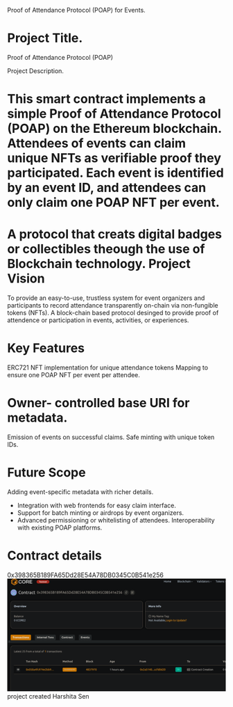 Proof of Attendance Protocol (POAP) for Events.

# Project Title.
 Proof of Attendance Protocol (POAP)

 Project  Description. 
# This smart contract implements a simple Proof of Attendance Protocol (POAP) on the Ethereum blockchain. Attendees of events can claim unique NFTs as verifiable proof they participated. Each event is identified by an event ID, and attendees can only claim one POAP NFT per event.
 # A protocol that creats digital badges or collectibles theough the use of Blockchain technology.        Project Vision 
 To provide an easy-to-use, trustless system for event   organizers and participants to record attendance transparently on-chain via non-fungible tokens (NFTs).
 A block-chain based protocol desinged to provide proof of attendence or participation in events, activities, or experiences. 

# Key Features

 ERC721 NFT implementation for unique attendance tokens
Mapping to ensure one POAP NFT per event per attendee.
# Owner- controlled base URI for metadata.
 Emission of events on successful claims.
 Safe minting with unique token IDs.

 # Future Scope
  Adding  event-specific metadata with richer details.
 - Integration with web frontends for easy claim interface.
 - Support for batch minting or airdrops by event organizers.
 - Advanced permissioning or   whitelisting of attendees.
 Interoperability with existing POAP platforms.

 # Contract details
0x398365B189FA65Dd28E54A78DB0345C0B541e256![alt text](image.png) project created  Harshita Sen 

